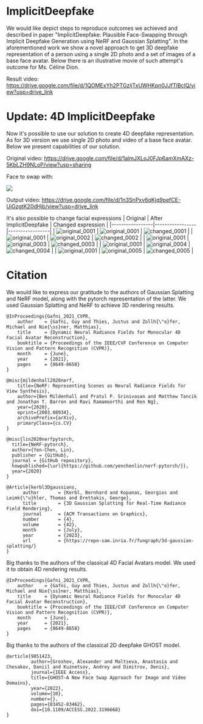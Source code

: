 # ImplicitDeepfake

We would like depict steps to reproduce outcomes we achieved and described in paper "ImplicitDeepfake: Plausible Face-Swapping through
Implicit Deepfake Generation using NeRF and Gaussian Splatting". In the aforementioned work we show a novel approach to get 3D deepfake representation of a person using a single 2D photo and a set of images of a base face avatar. Below there is an illustrative movie of such attempt's outcome for Ms. Céline Dion.

Result video: https://drive.google.com/file/d/1QOMExYh2PTGzljTxUWHKpn0JJfTlBclQ/view?usp=drive_link


# Update: 4D ImplicitDeepfake

Now it's possible to use our solution to create 4D deepfake representation. As for 3D version we use single 2D photo and video of a base face avatar. Below we present capabilities of our solution.



Original video: https://drive.google.com/file/d/1almJXLoJ0FJp6amXmAXz-5KbLZH9NLoP/view?usp=sharing

Face to swap with:

![](assets/famous.jpg)


Output video: https://drive.google.com/file/d/1n3SnPxv6qKjq9pefCE-UiGzgtK20dHjb/view?usp=drive_link


It's also possible to change facial expressions
| Original | After ImplicitDeepfake | Changed expression |
|-----------------|-----------------|-----------------|
| ![original_0001](assets/paper_0001.png) | ![original_0001](assets/original_0001.png) | ![changed_0001](assets/changed_0001.png) |
| ![original_0001](assets/paper_0002.png) | ![original_0002](assets/original_0002.png) | ![changed_0002](assets/changed_0002.png) |
| ![original_0001](assets/paper_0003.png) | ![original_0003](assets/original_0003.png) | ![changed_0003](assets/changed_0003.png) |
| ![original_0001](assets/paper_0004.png) | ![original_0004](assets/original_0004.png) | ![changed_0004](assets/changed_0004.png) |
| ![original_0001](assets/paper_0005.png) | ![original_0005](assets/original_0005.png) | ![changed_0005](assets/changed_0005.png) |

# Citation

We would like to express our gratitude to the authors of Gaussian Splatting and NeRF model, along with the pytorch representation of the latter. We used Gaussian Splatting and NeRF to achieve 3D rendering results.

```
@InProceedings{Gafni_2021_CVPR,
    author    = {Gafni, Guy and Thies, Justus and Zollh{\"o}fer, Michael and Nie{\ss}ner, Matthias},
    title     = {Dynamic Neural Radiance Fields for Monocular 4D Facial Avatar Reconstruction},
    booktitle = {Proceedings of the IEEE/CVF Conference on Computer Vision and Pattern Recognition (CVPR)},
    month     = {June},
    year      = {2021},
    pages     = {8649-8658}
}
```
```
@misc{mildenhall2020nerf,
    title={NeRF: Representing Scenes as Neural Radiance Fields for View Synthesis},
    author={Ben Mildenhall and Pratul P. Srinivasan and Matthew Tancik and Jonathan T. Barron and Ravi Ramamoorthi and Ren Ng},
    year={2020},
    eprint={2003.08934},
    archivePrefix={arXiv},
    primaryClass={cs.CV}
}
```
```
@misc{lin2020nerfpytorch,
  title={NeRF-pytorch},
  author={Yen-Chen, Lin},
  publisher = {GitHub},
  journal = {GitHub repository},
  howpublished={\url{https://github.com/yenchenlin/nerf-pytorch/}},
  year={2020}
}
```
```
@Article{kerbl3Dgaussians,
      author       = {Kerbl, Bernhard and Kopanas, Georgios and Leimk{\"u}hler, Thomas and Drettakis, George},
      title        = {3D Gaussian Splatting for Real-Time Radiance Field Rendering},
      journal      = {ACM Transactions on Graphics},
      number       = {4},
      volume       = {42},
      month        = {July},
      year         = {2023},
      url          = {https://repo-sam.inria.fr/fungraph/3d-gaussian-splatting/}
}
```
Big thanks to the authors of the classical 4D Facial Avatars model. We used it to obtain 4D rendering results.

```
@InProceedings{Gafni_2021_CVPR,
    author    = {Gafni, Guy and Thies, Justus and Zollh{\"o}fer, Michael and Nie{\ss}ner, Matthias},
    title     = {Dynamic Neural Radiance Fields for Monocular 4D Facial Avatar Reconstruction},
    booktitle = {Proceedings of the IEEE/CVF Conference on Computer Vision and Pattern Recognition (CVPR)},
    month     = {June},
    year      = {2021},
    pages     = {8649-8658}
}
```
Big thanks to the authors of the classical 2D deepfake GHOST model.

```
@article{9851423,  
         author={Groshev, Alexander and Maltseva, Anastasia and Chesakov, Daniil and Kuznetsov, Andrey and Dimitrov, Denis},  
         journal={IEEE Access},   
         title={GHOST—A New Face Swap Approach for Image and Video Domains},   
         year={2022},  
         volume={10},  
         number={},  
         pages={83452-83462},  
         doi={10.1109/ACCESS.2022.3196668}
}
```

